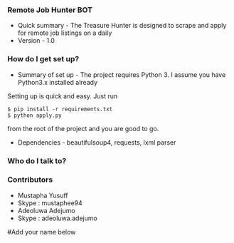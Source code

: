 
### Remote Job Hunter BOT ###

* Quick summary -
The Treasure Hunter is designed to scrape and apply for remote job listings on a daily
* Version - 1.0

### How do I get set up? ###

* Summary of set up - 
The project requires Python 3. I assume you have Python3.x installed already

Setting up is quick and easy. Just run 

```
$ pip install -r requirements.txt
$ python apply.py
``` 
from the root of the project and you are good to go.

* Dependencies - 
beautifulsoup4, requests, lxml parser

### Who do I talk to? ###


### Contributors ###
* Mustapha Yusuff
* Skype : mustaphee94
* Adeoluwa Adejumo
* Skype : adeoluwa.adejumo

#Add your name below
